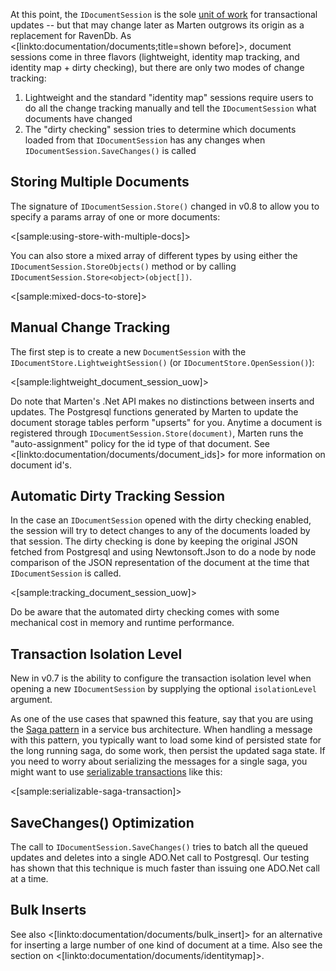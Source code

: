 <!--Title:Persisting Documents and Unit Of Work-->
<!--Url:persisting-->

At this point, the `IDocumentSession` is the sole [unit of work](http://martinfowler.com/eaaCatalog/unitOfWork.html) for transactional updates -- but that may change later as Marten outgrows its origin as a replacement for RavenDb. As <[linkto:documentation/documents;title=shown before]>, document sessions come in three flavors (lightweight, identity map tracking, and identity map + dirty checking), but there are only two modes of change tracking:

1. Lightweight and the standard "identity map" sessions require users to do all the change tracking manually and tell the `IDocumentSession` 
   what documents have changed
1. The "dirty checking" session tries to determine which documents loaded from that `IDocumentSession` has any changes when `IDocumentSession.SaveChanges()` is called


## Storing Multiple Documents

The signature of `IDocumentSession.Store()` changed in v0.8 to allow you to specify a params array of one or more documents:

<[sample:using-store-with-multiple-docs]>


You can also store a mixed array of different types by using either the `IDocumentSession.StoreObjects()` method or by calling `IDocumentSession.Store<object>(object[])`.

<[sample:mixed-docs-to-store]>


## Manual Change Tracking

The first step is to create a new `DocumentSession` with the `IDocumentStore.LightweightSession()` (or `IDocumentStore.OpenSession()`):

<[sample:lightweight_document_session_uow]>

Do note that Marten's .Net API makes no distinctions between inserts and updates. The Postgresql functions generated by Marten to update the document storage tables perform "upserts" for you. Anytime a document is registered through `IDocumentSession.Store(document)`, Marten runs the "auto-assignment" policy for the id type of that document. See <[linkto:documentation/documents/document_ids]> for more information on document id's.


## Automatic Dirty Tracking Session

In the case an `IDocumentSession` opened with the dirty checking enabled, the session will try to detect changes to any of the documents loaded by that
session. The dirty checking is done by keeping the original JSON fetched from Postgresql and using Newtonsoft.Json to do a node by node comparison of the 
JSON representation of the document at the time that `IDocumentSession` is called. 

<[sample:tracking_document_session_uow]>

Do be aware that the automated dirty checking comes with some mechanical cost in memory and runtime performance. 

## Transaction Isolation Level

New in v0.7 is the ability to configure the transaction isolation level when opening a new `IDocumentSession` by
supplying the optional `isolationLevel` argument. 

As one of the use cases that spawned this feature, say
that you are using the [Saga pattern](https://lostechies.com/jimmybogard/2013/03/21/saga-implementation-patterns-variations/) in a service bus architecture. When handling a message with this pattern, you typically want to load some kind of persisted state for the long running saga, do some work, then persist the updated saga state. If you need to worry about serializing the messages
for a single saga, you might want to use [serializable transactions](https://en.wikipedia.org/wiki/Serializability) like this:

<[sample:serializable-saga-transaction]>


## SaveChanges() Optimization

The call to `IDocumentSession.SaveChanges()` tries to batch all the queued updates and deletes into a single ADO.Net call to Postgresql. Our testing has
shown that this technique is much faster than issuing one ADO.Net call at a time.


## Bulk Inserts

See also <[linkto:documentation/documents/bulk_insert]> for an alternative for inserting a large number of one kind of document at a time. Also see the section on <[linkto:documentation/documents/identitymap]>.
